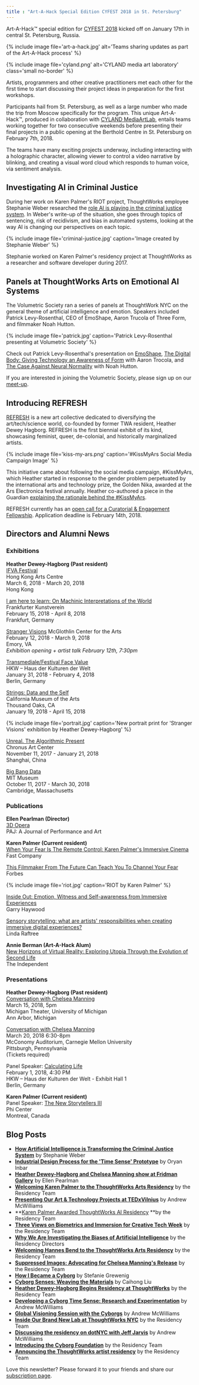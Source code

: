 ```yaml
---
title : "Art-A-Hack Special Edition CYFEST 2018 in St. Petersburg"
---
```

Art-A-Hack™ special edition for [CYFEST 2018](http://cyland.org/lab/cyland-projects/cyfest11/) kicked off on January 17th in central St. Petersburg, Russia.

{% include image file='art-a-hack.jpg'
   alt='Teams sharing updates as part of the Art-A-Hack process' %}

{% include image file='cyland.png'
   alt='CYLAND media art laboratory'
   class='small no-border' %}

Artists, programmers and other creative practitioners met each other for the first time to start discussing their project ideas in preparation for the first workshops.

<!--excerpt-ends-->

Participants hail from St. Petersburg, as well as a large number who made the trip from Moscow specifically for the program. This unique Art-A-Hack™, produced in collaboration with [CYLAND MediaArtLab](http://cyland.org/lab/), entails teams working together for two consecutive weekends before presenting their final projects in a public opening at the Berthold Centre in St. Petersburg on February 7th, 2018.

The teams have many exciting projects underway, including interacting with a holographic character, allowing viewer to control a video narrative by blinking, and creating a visual word cloud which responds to human voice, via sentiment analysis.


## Investigating AI in Criminal Justice

During her work on Karen Palmer's RIOT project, ThoughtWorks employee Stephanie Weber researched the [role AI is playing in the criminal justice system](https://thoughtworksarts.io/blog/artificial-intelligence-criminal-justice-system/). In Weber's write-up of the situation, she goes through topics of sentencing, risk of recidivism, and bias in automated systems, looking at the way AI is changing our perspectives on each topic.

{% include image file='criminal-justice.jpg'
   caption='Image created by Stephanie Weber' %}

Stephanie worked on Karen Palmer's residency project at ThoughtWorks as a researcher and software developer during 2017.


## Panels at ThoughtWorks Arts on Emotional AI Systems

The Volumetric Society ran a series of panels at ThoughtWork NYC on the general theme of artificial intelligence and emotion. Speakers included Patrick Levy-Rosenthal, CEO of EmoShape, Aaron Trucola of Three Form, and filmmaker Noah Hutton.

{% include image file='patrick.jpg'
   caption='Patrick Levy-Rosenthal presenting at Volumetric Society' %}

Check out Patrick Levy-Rosenthal's presentation on [EmoShape](https://www.youtube.com/watch?v=nLpW_tL1TLU&list=PL8f-F_Zx8XA_aCgRgLeWblbuaLVsap7ET&index=1&t=50s), [The Digital Body: Giving Technology an Awareness of Form](https://www.youtube.com/watch?v=WbP1wUyjjJw&index=2&list=PL8f-F_Zx8XA_aCgRgLeWblbuaLVsap7ET) with Aaron Trocola, and [The Case Against Neural Normality](https://www.youtube.com/watch?v=IX0W3JYyeiQ&list=PL8f-F_Zx8XA_aCgRgLeWblbuaLVsap7ET&index=3) with Noah Hutton. 

If you are interested in joining the Volumetric Society, please sign up on our [meet-up](https://www.meetup.com/volumetric).


## Introducing REFRESH

[REFRESH](https://refreshart.tech/) is a new art collective dedicated to diversifying the art/tech/science world, co-founded by former TWA resident, Heather Dewey Hagborg. REFRESH is the first biennial exhibit of its kind, showcasing feminist, queer, de-colonial, and historically marginalized artists. 

{% include image file='kiss-my-ars.png'
   caption='#KissMyArs Social Media Campaign Image' %}

This initiative came about following the social media campaign, #KissMyArs, which Heather started in response to the gender problem perpetuated by the international arts and technology prize, the Golden Nika, awarded at the Ars Electronica festival annually. Heather co-authored a piece in the Guardian [explaining the rationale behind the #KissMyArs](https://www.theguardian.com/science/the-h-word/2016/sep/12/ars-electronica-festival-gender).

REFRESH currently has an [open call for a Curatorial & Engagement Fellowship](https://www.eyebeam.org/wp-content/uploads/2018/01/Curatorial-Fellowship-Eyebeam.pdf). Application deadline is February 14th, 2018.


## Directors and Alumni News

### Exhibitions

**Heather Dewey-Hagborg (Past resident)**  
[IFVA Festival](http://www.ifva.com/?p=6845&lang=en)  
Hong Kong Arts Centre  
March 6, 2018 - March 20, 2018  
Hong Kong  

[I am here to learn: On Machinic Interpretations of the World](https://www.fkv.de/en/content/i-am-here-learn-machinic-interpretations-world)  
Frankfurter Kunstverein  
February 15, 2018 - April 8, 2018  
Frankfurt, Germany  

[Stranger Visions](https://www.ehc.edu/mca/guest-artist-series/artalk-heather-dewey-hagborg/)
McGlothlin Center for the Arts  
February 12, 2018 - March 9, 2018  
Emory, VA  
*Exhibition opening + artist talk February 12th, 7:30pm*  

[Transmediale/Festival Face Value](https://2018.transmediale.de/)  
HKW – Haus der Kulturen der Welt  
January 31, 2018 - February 4, 2018  
Berlin, Germany  

[Strings: Data and the Self](http://cmato.org/strings-data-and-the-self)  
California Museum of the Arts  
Thousand Oaks, CA  
January 19, 2018 - April 15, 2018  

{% include image file='portrait.jpg'
   caption='New portrait print for \'Stranger Visions\' exhibition by Heather Dewey-Hagborg' %}

[Unreal. The Algorithmic Present](http://www.chronusartcenter.org/en/unreal/)  
Chronus Art Center  
November 11, 2017 - January 21, 2018  
Shanghai, China  

[Big Bang Data](https://mitmuseum.mit.edu/bigbangdata)  
MIT Museum  
October 11, 2017 - March 30, 2018  
Cambridge, Massachusetts  


### Publications

**Ellen Pearlman (Director)**  
[3D Opera](https://www.mitpressjournals.org/doi/abs/10.1162/PAJJ_a_00394)  
PAJ: A Journal of Performance and Art  

**Karen Palmer (Current resident)**  
[When Your Fear Is The Remote Control: Karen Palmer's Immersive Cinema](https://www.fastcompany.com/40498786/when-your-fear-is-the-remote-control)  
Fast Company  

[This Filmmaker From The Future Can Teach You To Channel Your Fear](https://www.forbes.com/sites/katmustatea/2017/12/30/this-filmmaker-from-the-future-can-teach-you-to-channel-your-fear/#48d6df157f41)  
Forbes  

{% include image file='riot.jpg'
   caption='RIOT by Karen Palmer' %}

[Inside Out: Emotion, Witness and Self-awareness from Immersive Experiences](https://suppo.site/inside-out-emotion-witness-and-self-awareness-from-immersive-experiences-2ec8d1001a9f)  
Garry Haywood  

[Sensory storytelling: what are artists' responsibilities when creating immersive digital experiences?](https://lindaraftree.com/2017/12/20/sensory-storytelling-what-are-artists-responsibilities-when-creating-immersive-digital-experiences/)  
Linda Raftree  

**Annie Berman (Art-A-Hack Alum)**  
[New Horizons of Virtual Reality: Exploring Utopia Through the Evolution of Second Life](http://independent-magazine.org/2017/12/new-horizons-virtual-reality-exploring-utopia-evolution-second-life/)  
The Independent  


### Presentations

**Heather Dewey-Hagborg (Past resident)**  
[Conversation with Chelsea Manning](https://stamps.umich.edu/stamps/detail/chelsea_manning)  
March 15, 2018, 5pm  
Michigan Theater, University of Michigan  
Ann Arbor, Michigan  

[Conversation with Chelsea Manning](http://www.art.cmu.edu/event/lecture-series-heather-dewey-hagborg-chelsea-manning/)  
March 20, 2018 6:30-8pm  
McConomy Auditorium, Carnegie Mellon University  
Pittsburgh, Pennsylvania  
(Tickets required)  

Panel Speaker: [Calculating Life](https://2018.transmediale.de/program/event/calculating-life)  
February 1, 2018, 4:30 PM  
HKW – Haus der Kulturen der Welt - Exhibit Hall 1  
Berlin, Germany  

**Karen Palmer (Current resident)**  
Panel Speaker: [The New Storytellers III](https://phi-centre.com/en/event/the-new-storytellers-iii-en/)  
Phi Center  
Montreal, Canada  

## Blog Posts

*   **[How Artificial Intelligence is Transforming the Criminal Justice System](https://thoughtworksarts.io/blog/artificial-intelligence-criminal-justice-system/)** by Stephanie Weber
*   **[Industrial Design Process for the 'Time Sense' Prototype](https://thoughtworksarts.io/blog/industrial-design-time-sense-prototype/)** by Oryan Inbar
*   **[Heather Dewey-Hagborg and Chelsea Manning show at Fridman Gallery](https://thoughtworksarts.io/blog/heather-chelsea-show-fridman/)** by Ellen Pearlman
*   **[Welcoming Karen Palmer to the ThoughtWorks Arts Residency](https://thoughtworksarts.io/blog/welcoming-karen-palmer/)** by the Residency Team
*   **[Presenting Our Art & Technology Projects at TEDxVilnius](https://thoughtworksarts.io/blog/presenting-our-work-tedx/)** by Andrew McWilliams
*   **[Karen Palmer Awarded ThoughtWorks AI Residency](https://thoughtworksarts.io/blog/karen-palmer-ai-residency/) **by the Residency Team
*   **[Three Views on Biometrics and Immersion for Creative Tech Week](https://thoughtworksarts.io/blog/three-views-biometrics-immersion/)** by the Residency Team
*   **[Why We Are Investigating the Biases of Artificial Intelligence](https://thoughtworksarts.io/blog/why-we-are-investigating-biases-artificial-intelligence/)** by the Residency Directors
*   **[Welcoming Hannes Bend to the ThoughtWorks Arts Residency](https://thoughtworksarts.io/blog/welcoming-hannes-bend/)** by the Residency Team
*   **[Suppressed Images: Advocating for Chelsea Manning's Release](https://thoughtworksarts.io/blog/suppressed-images-picturing-chelsea-manning/)** by the Residency Team
*   **[How I Became a Cyborg](https://thoughtworksarts.io/blog/how-i-became-a-cyborg/)** by Stefanie Grewenig
*   **[Cyborg Senses: Weaving the Materials](https://thoughtworksarts.io/blog/cyborg-senses-weaving-materials/)** by Caihong Liu
*   **[Heather Dewey-Hagborg Begins Residency at ThoughtWorks](https://thoughtworksarts.io/blog/introducing-heather-dewey-hagborg/)** by the Residency Team
*   **[Developing a Cyborg Time Sense: Research and Experimentation](https://thoughtworksarts.io/blog/team-gets-started-on-research/)** by Andrew McWilliams
*   **[Global Visioning Session with the Cyborgs](https://thoughtworksarts.io/blog/visioning-session-with-the-cyborgs/)** by Andrew McWilliams
*   **[Inside Our Brand New Lab at ThoughtWorks NYC](https://thoughtworksarts.io/blog/inside-our-brand-new-hack-lab/)** by the Residency Team
*   **[Discussing the residency on dotNYC with Jeff Jarvis](https://thoughtworksarts.io/blog/appearance-on-dotnyc/)** by Andrew McWilliams
*   **[Introducing the Cyborg Foundation](https://thoughtworksarts.io/blog/introducing-cyborg-foundation/)** by the Residency Team
*   **[Announcing the ThoughtWorks artist residency](https://thoughtworksarts.io/blog/announcing-the-program/)** by the Residency Team

Love this newsletter? Please forward it to your friends and share our [subscription page](https://thoughtworksarts.io/newsletters/).